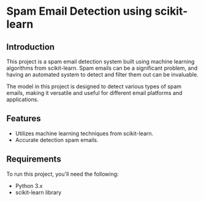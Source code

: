 # Spam Email Detection using scikit-learn

## Introduction

This project is a spam email detection system built using machine learning algorithms from scikit-learn. Spam emails can be a significant problem, and having an automated system to detect and filter them out can be invaluable.

The model in this project is designed to detect various types of spam emails, making it versatile and useful for different email platforms and applications.

## Features

- Utilizes machine learning techniques from scikit-learn.
- Accurate detection spam emails.

## Requirements

To run this project, you'll need the following:

- Python 3.x
- scikit-learn library
  
